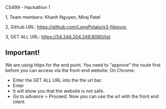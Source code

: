 CS499 - Hackathon 1


1, Team members: Khanh Nguyen, Miraj Patel


2, Github URL:
https://github.com/LongPotato/s3-filesync


3, GET ALL URL:
https://54.244.204.248:8080/list

## Important!

We are using https for the end point. You need to "approve" the route first before you can
access via the front-end website.
On Chrome:
* Enter the GET ALL URL into the the url bar.
* Enter
* It will show you that the website is not safe.
* Go to advance > Proceed.
Now you can use the url with the front end client.

